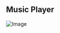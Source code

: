 <h2>Music Player</h2>

![Image](https://github.com/user-attachments/assets/64fee516-e009-4096-a9d4-bfc67fc333df)
